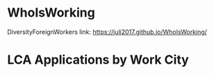 # WhoIsWorking
DiversityForeignWorkers
link: https://juli2017.github.io/WhoIsWorking/

# LCA Applications by Work City
